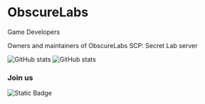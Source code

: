 # __ObscureLabs__

Game Developers

Owners and maintainers of ObscureLabs SCP: Secret Lab server


![GitHub stats](https://github-readme-stats.vercel.app/api?username=imisaactbh&show_icons=true&theme=dark)
![GitHub stats](https://github-readme-stats.vercel.app/api?username=imkevintbh&show_icons=true&theme=dark)
### Join us
![Static Badge](https://img.shields.io/badge/Discord-ObscureLabs-5865F2?style=for-the-badge&logo=discord&logoColor=%23ffffff&link=https%3A%2F%2Fdiscord.gg%2Fg9xxmcRbeY)



